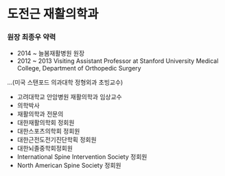 # 도전근 재활의학과 
### 원장 최종우 약력
- 2014 ~ 늘봄재활병원 원장
- 2012 ~ 2013 Visiting Assistant Professor at Stanford University Medical College, Department of Orthopedic Surgery

...(미국 스탠포드 의과대학 정형외과 초빙교수)
- 고려대학교 안암병원 재활의학과 임상교수 
- 의학박사
- 재활의학과 전문의 
- 대한재활의학회 정회원
- 대한스포츠의학회 정회원
- 대한근전도전기진단학획 정회원
- 대한뇌졸중학회정회원
- International Spine Intervention Society 정회원
- North American Spine Society 정회원


